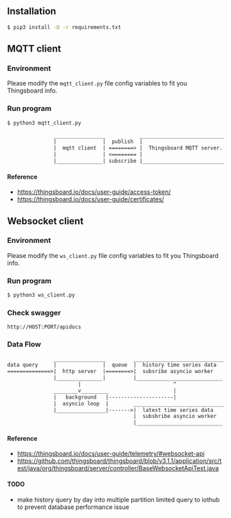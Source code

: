 ## Installation
```bash
$ pip3 install -U -r requirements.txt
```

## MQTT client
### Environment
Please modify the `mqtt_client.py` file config variables to fit you Thingsboard info.

### Run program

```bash
$ python3 mqtt_client.py
```

```txt
               _________________           ______________________________
               |               |  publish  |                            |
               |  mqtt client  | ========> |  Thingsboard MQTT server.  |
               |               | <======== |                            |
               |_______________| subscribe |____________________________|
```

#### Reference
* https://thingsboard.io/docs/user-guide/access-token/
* https://thingsboard.io/docs/user-guide/certificates/

## Websocket client

### Environment
Please modify the `ws_client.py` file config variables to fit you Thingsboard info.

### Run program

```bash
$ python3 ws_client.py
```

### Check swagger
`http://HOST:PORT/apidocs`

### Data Flow

```txt
               _________________         ______________________________
data query     |               |  queue  |  history time series data  |
==============>|  http server  |========>|  subsribe asyncio worker   |------------------|
               |_______________|         |____________________________|    ______________v________________
                       |                              ^                    |                             |
               ________v_________                     |                    | Thingsboard Websocket server|
               |   background   |---------------------|                    |_____________________________|
               |  asyncio loop  |        ______________________________                  ^
               |________________|------->|  latest time series data   |                  |
                                         |  subsbribe asyncio worker  |------------------|
                                         |____________________________|
```

#### Reference
* https://thingsboard.io/docs/user-guide/telemetry/#websocket-api
* https://github.com/thingsboard/thingsboard/blob/v3.1.1/application/src/test/java/org/thingsboard/server/controller/BaseWebsocketApiTest.java

#### TODO
* make history query by day into multiple partition limited query to iothub to prevent database performance issue
